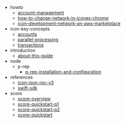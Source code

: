 - howto
	- [account-management](./howto/account-management.md)
	- [how-to-change-network-in-iconex-chrome](./howto/how-to-change-network-in-iconex-chrome.md)
	- [icon-development-network-on-aws-marketplace](./howto/icon-development-network-on-aws-marketplace.md)
- icon-key-concepts
	- [accounts](./icon-key-concepts/accounts.md)
	- [parallel-processing](./icon-key-concepts/parallel-processing.md)
	- [transactions](./icon-key-concepts/transactions.md)
- introduction
	- [about-this-guide](./introduction/about-this-guide.md)
- node
	- p-rep
		- [p-rep-installation-and-configuration](./node/p-rep/p-rep-installation-and-configuration.md)
- references
	- [icon-json-rpc-v3](./references/icon-json-rpc-v3.md)
	- [swift-sdk](./references/swift-sdk.md)
- score
	- [score-overview](./score/score-overview.md)
	- [score-quickstart-p1](./score/score-quickstart-p1.md)
	- [score-quickstart-p2](./score/score-quickstart-p2.md)
	- [score-quickstart](./score/score-quickstart.md)